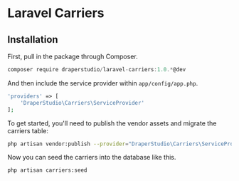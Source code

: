 # Laravel Carriers

## Installation

First, pull in the package through Composer.

```js
composer require draperstudio/laravel-carriers:1.0.*@dev
```

And then include the service provider within `app/config/app.php`.

```php
'providers' => [
    'DraperStudio\Carriers\ServiceProvider'
];
```

To get started, you'll need to publish the vendor assets and migrate the carriers table:

```bash
php artisan vendor:publish --provider="DraperStudio\Carriers\ServiceProvider" && php artisan migrate
```

Now you can seed the carriers into the database like this.

```bash
php artisan carriers:seed
```
